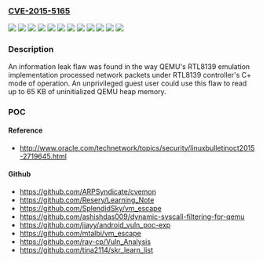 ### [CVE-2015-5165](https://cve.mitre.org/cgi-bin/cvename.cgi?name=CVE-2015-5165)
![](https://img.shields.io/static/v1?label=Product&message=RHEV%203.X%20Hypervisor%20and%20Agents%20for%20RHEL-6&color=blue)
![](https://img.shields.io/static/v1?label=Product&message=RHEV%203.X%20Hypervisor%20and%20Agents%20for%20RHEL-7&color=blue)
![](https://img.shields.io/static/v1?label=Product&message=Red%20Hat%20Enterprise%20Linux%206&color=blue)
![](https://img.shields.io/static/v1?label=Product&message=Red%20Hat%20Enterprise%20Linux%207&color=blue)
![](https://img.shields.io/static/v1?label=Product&message=Red%20Hat%20Enterprise%20Linux%20OpenStack%20Platform%205.0%20(Icehouse)%20for%20RHEL%206&color=blue)
![](https://img.shields.io/static/v1?label=Product&message=Red%20Hat%20Enterprise%20Linux%20OpenStack%20Platform%205.0%20(Icehouse)%20for%20RHEL%207&color=blue)
![](https://img.shields.io/static/v1?label=Product&message=Red%20Hat%20Enterprise%20Linux%20OpenStack%20Platform%206.0%20(Juno)%20for%20RHEL%207&color=blue)
![](https://img.shields.io/static/v1?label=Product&message=Red%20Hat%20Enterprise%20Linux%20OpenStack%20Platform%207.0%20(Kilo)%20for%20RHEL%207&color=blue)
![](https://img.shields.io/static/v1?label=Version&message=!%2010%3A1.5.3-86.el7_1.6%20&color=brighgreen)
![](https://img.shields.io/static/v1?label=Version&message=!%2010%3A2.1.2-23.el7_1.8%20&color=brighgreen)
![](https://img.shields.io/static/v1?label=Version&message=!%202%3A0.12.1.2-2.479.el6_7.1%20&color=brighgreen)
![](https://img.shields.io/static/v1?label=Vulnerability&message=Missing%20Initialization%20of%20a%20Variable&color=brighgreen)

### Description

An information leak flaw was found in the way QEMU's RTL8139 emulation implementation processed network packets under RTL8139 controller's C+ mode of operation. An unprivileged guest user could use this flaw to read up to 65 KB of uninitialized QEMU heap memory.

### POC

#### Reference
- http://www.oracle.com/technetwork/topics/security/linuxbulletinoct2015-2719645.html

#### Github
- https://github.com/ARPSyndicate/cvemon
- https://github.com/Resery/Learning_Note
- https://github.com/SplendidSky/vm_escape
- https://github.com/ashishdas009/dynamic-syscall-filtering-for-qemu
- https://github.com/jiayy/android_vuln_poc-exp
- https://github.com/mtalbi/vm_escape
- https://github.com/ray-cp/Vuln_Analysis
- https://github.com/tina2114/skr_learn_list

